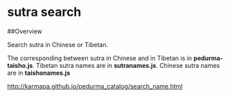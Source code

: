 # sutra search

##Overview

Search sutra in Chinese or Tibetan.


The corresponding between sutra in Chinese and in Tibetan is in **pedurma-taisho.js**. Tibetan sutra names are in **sutranames.js**. Chinese sutra names are in **taishonames.js**


<http://karmapa.github.io/pedurma_catalog/search_name.html>


